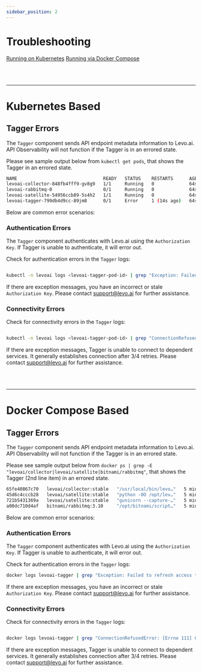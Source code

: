 ```yaml
---
sidebar_position: 2
---
```


# Troubleshooting

[Running on Kubernetes](./troubleshoot.md#kubernetes-based)
[Running via Docker Compose](./troubleshoot.md#docker-compose-based)

<br></br>

--------------------------------------
# Kubernetes Based

## Tagger Errors

The `Tagger` component sends API endpoint metadata information to Levo.ai. API Observability will not function if the Tagger is in an errored state.

Please see sample output below from `kubectl get pods`, that shows the Tagger in an errored state.

```bash                              
NAME                                READY   STATUS    RESTARTS      AGE
levoai-collector-848fb4fff9-gv8g9   1/1     Running   0             64s
levoai-rabbitmq-0                   0/1     Running   0             64s
levoai-satellite-54956ccb89-5s4h2   1/1     Running   0             64s
levoai-tagger-799db4d9cc-89jm8      0/1     Error     1 (14s ago)   64s
```

Below are common error scenarios:

### Authentication Errors
The `Tagger` component authenticates with Levo.ai using the `Authorization Key`. If Tagger is unable to authenticate, it will error out.

Check for authentication errors in the `Tagger` logs:
```bash

kubectl -n levoai logs <levoai-tagger-pod-id> | grep "Exception: Failed to refresh access token"
```

If there are exception messages, you have an incorrect or stale `Authorization Key`. Please contact support@levo.ai for further assistance.

### Connectivity Errors

Check for connectivity errors in the `Tagger` logs:
```bash

kubectl -n levoai logs <levoai-tagger-pod-id> | grep "ConnectionRefusedError: [Errno 111] Connection refused"
```

If there are exception messages, Tagger is unable to connect to dependent services. It generally establishes connection after 3/4 retries. Please contact support@levo.ai for further assistance.

<br></br>

--------------------------------------

# Docker Compose Based

## Tagger Errors

The `Tagger` component sends API endpoint metadata information to Levo.ai. API Observability will not function if the Tagger is in an errored state.

Please see sample output below from `docker ps | grep -E "levoai/collector|levoai/satellite|bitnami/rabbitmq"`, that shows the Tagger (2nd line item) in an errored state.

```bash                              
65fe40867c70   levoai/collector:stable   "/usr/local/bin/levo…"   5 minutes ago   Up 5 minutes                    0.0.0.0:4317->4317/tcp, 9411/tcp                                                                                                         levoai-collector
45d6c4cccb28   levoai/satellite:stable   "python -OO /opt/lev…"   5 minutes ago   Restarting (1) 55 seconds ago                                                                                                                                            levoai-tagger
721b5431369a   levoai/satellite:stable   "gunicorn --capture-…"   5 minutes ago   Up 5 minutes                    0.0.0.0:9999->9999/tcp                                                                                                                   levoai-satellite
a00dc710d4af   bitnami/rabbitmq:3.10     "/opt/bitnami/script…"   5 minutes ago   Up 5 minutes                    5551-5552/tcp, 0.0.0.0:4369->4369/tcp, 5671/tcp, 0.0.0.0:5672->5672/tcp, 0.0.0.0:15672->15672/tcp, 0.0.0.0:25672->25672/tcp, 15671/tcp   levoai-rabbitmq
```

Below are common error scenarios:

### Authentication Errors

The `Tagger` component authenticates with Levo.ai using the `Authorization Key`. If Tagger is unable to authenticate, it will error out.

Check for authentication errors in the `Tagger` logs:
```bash
docker logs levoai-tagger | grep "Exception: Failed to refresh access token"
```

If there are exception messages, you have an incorrect or stale `Authorization Key`. Please contact support@levo.ai for further assistance.

### Connectivity Errors

Check for connectivity errors in the `Tagger` logs:
```bash

docker logs levoai-tagger | grep "ConnectionRefusedError: [Errno 111] Connection refused"
```

If there are exception messages, Tagger is unable to connect to dependent services. It generally establishes connection after 3/4 retries. Please contact support@levo.ai for further assistance.
